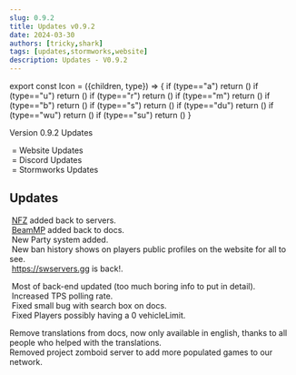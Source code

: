 ```yaml
---
slug: 0.9.2
title: Updates v0.9.2
date: 2024-03-30
authors: [tricky,shark]
tags: [updates,stormworks,website]
description: Updates - V0.9.2
---
```

export const Icon = ({children, type}) => {
  if (type=="a") return (<i class="fas fa-plus update-add" title="Added"></i>)
  if (type=="u") return (<i class="fas fa-arrow-up update-updated" title="Updated"></i>)
  if (type=="r") return (<i class="fas fa-minus update-removed" title="Removed"></i>)
  if (type=="m") return (<i class="fas fa-exchange-alt update-moved" title="Moved"></i>)
  if (type=="b") return (<i class="fas fa-bug update-bug" title="Bug"></i>)
  if (type=="s") return (<i class="fas fa-star update-star" title="Star"></i>)
  if (type=="du") return (<i class="fas fa-brands fa-discord discord-text" title="Discord Update"></i>)
  if (type=="wu") return (<i class="fas fa-globe update-website" title="Website Update"></i>)
  if (type=="su") return (<i class="fas fa-anchor update-stormworks" title="Stormworks Server Update"></i>)
}

Version 0.9.2 Updates

<!--truncate-->
&#8203;<Icon type="wu"></Icon> = Website Updates<br/>
&#8203;<Icon type="du"></Icon> = Discord Updates<br/>
&#8203;<Icon type="su"></Icon> = Stormworks Updates<br/>

## Updates
&#8203;<Icon type="su"></Icon> <Icon type="a"></Icon> [NFZ](/stormworks/no-fire-zone) added back to servers.<br/>
&#8203;<Icon type="su"></Icon> <Icon type="a"></Icon> [BeamMP](/beammp/) added back to docs.<br/>
&#8203;<Icon type="su"></Icon> <Icon type="a"></Icon> New Party system added.<br/>
&#8203;<Icon type="wu"></Icon> <Icon type="a"></Icon> New ban history shows on players public profiles on the website for all to see.<br/>
&#8203;<Icon type="wu"></Icon> <Icon type="a"></Icon> https://swservers.gg is back!.<br/>

&#8203;<Icon type="wu"></Icon> <Icon type="u"></Icon> Most of back-end updated (too much boring info to put in detail).<br/>
&#8203;<Icon type="su"></Icon> <Icon type="u"></Icon> Increased TPS polling rate.<br/>
&#8203;<Icon type="wu"></Icon> <Icon type="b"></Icon> Fixed small bug with search box on docs.<br/>
&#8203;<Icon type="su"></Icon> <Icon type="b"></Icon> Fixed Players possibly having a 0 vehicleLimit.<br/>


<Icon type="r"></Icon> Remove translations from docs, now only available in english, thanks to all people who helped with the translations.<br/>
<Icon type="r"></Icon> Removed project zomboid server to add more populated games to our network.<br/>


